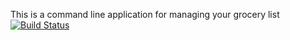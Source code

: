 This is a command line application for managing your grocery list
[![Build Status](https://travis-ci.com/mnguyen1996/MyGroceries.svg?branch=master)](https://travis-ci.com/mnguyen1996/MyGroceries)

